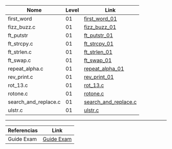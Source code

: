 


Nome | Level | Link
|---|---|---|
first_word | 01 | [first_word_01](https://github.com/PamelaRondina/learn_42/blob/main/milestone_02/exam/level%2001/first_word.c)
fizz_buzz.c | 01 | [fizz_buzz_01](https://github.com/PamelaRondina/learn_42/blob/main/milestone_02/exam/level%2001/fizz_buzz.c)
ft_putstr | 01 | [ft_putstr_01](https://github.com/PamelaRondina/learn_42/blob/main/milestone_02/exam/level%2001/ft_putstr.c)
ft_strcpy.c | 01 | [ft_strcpy_01](https://github.com/PamelaRondina/learn_42/blob/main/milestone_02/exam/level%2001/ft_strcpy.c)
ft_strlen.c | 01 | [ft_strlen_01](https://github.com/PamelaRondina/learn_42/blob/main/milestone_02/exam/level%2001/ft_strlen.c)
ft_swap.c | 01 | [ft_swap_01](https://github.com/PamelaRondina/learn_42/blob/main/milestone_02/exam/level%2001/ft_swap.c)
repeat_alpha.c | 01 | [repeat_alpha_01](https://github.com/PamelaRondina/learn_42/blob/main/milestone_02/exam/level%2001/repeat_alpha.c)
rev_print.c | 01 | [rev_print_01](https://github.com/PamelaRondina/learn_42/blob/main/milestone_02/exam/level%2001/rev_print.c)
rot_13.c | 01 | [rot_13.c](https://github.com/PamelaRondina/learn_42/blob/main/milestone_02/exam/level%2001/rot_13.c)
rotone.c | 01 | [rotone.c](https://github.com/PamelaRondina/learn_42/blob/main/milestone_02/exam/level%2001/rotone.c)
search_and_replace.c | 01 | [search_and_replace.c](https://github.com/PamelaRondina/learn_42/blob/main/milestone_02/exam/level%2001/search_and_replace.c)
ulstr.c | 01 | [ulstr.c]()



------------------

Referencias | Link
|---|---|
Guide Exam | [Guide Exam](https://42-cursus.gitbook.io/guide/exams/exam-rank-02)